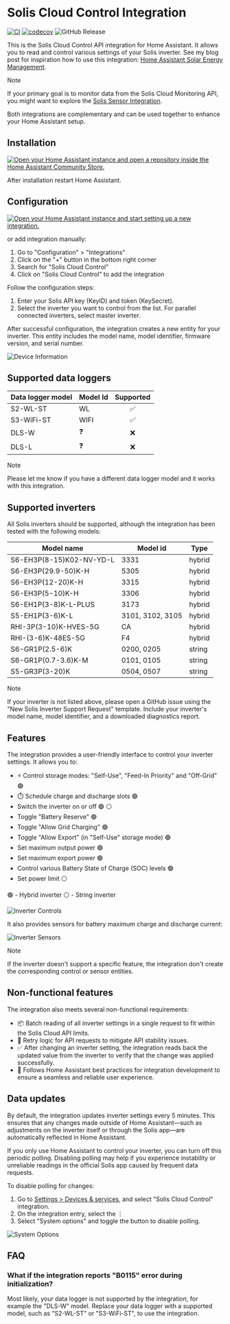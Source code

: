 # Solis Cloud Control Integration

[![CI](https://github.com/mkuthan/solis-cloud-control/actions/workflows/ci.yml/badge.svg)](https://github.com/mkuthan/solis-cloud-control/actions/workflows/ci.yml)
[![codecov](https://codecov.io/gh/mkuthan/solis-cloud-control/graph/badge.svg?token=19S6622V10)](https://codecov.io/gh/mkuthan/solis-cloud-control)
![GitHub Release](https://img.shields.io/github/v/release/mkuthan/solis-cloud-control)

This is the Solis Cloud Control API integration for Home Assistant.
It allows you to read and control various settings of your Solis inverter.
See my blog post for inspiration how to use this integration: [Home Assistant Solar Energy Management](https://mkuthan.github.io/blog/2025/04/12/home-assistant-solar/).

> [!NOTE]
> If your primary goal is to monitor data from the Solis Cloud Monitoring API, you might want to explore the [Solis Sensor Integration](https://github.com/hultenvp/solis-sensor/).
>
> Both integrations are complementary and can be used together to enhance your Home Assistant setup.

## Installation

[![Open your Home Assistant instance and open a repository inside the Home Assistant Community Store.](https://my.home-assistant.io/badges/hacs_repository.svg)](https://my.home-assistant.io/redirect/hacs_repository/?owner=mkuthan&repository=solis-cloud-control)

After installation restart Home Assistant.

## Configuration

[![Open your Home Assistant instance and start setting up a new integration.](https://my.home-assistant.io/badges/config_flow_start.svg)](https://my.home-assistant.io/redirect/config_flow_start/?domain=solis_cloud_control)

or add integration manually:

1. Go to "Configuration" > "Integrations"
2. Click on the "+" button in the bottom right corner
3. Search for "Solis Cloud Control"
4. Click on "Solis Cloud Control" to add the integration

Follow the configuration steps:

1. Enter your Solis API key (KeyID) and token (KeySecret).
2. Select the inverter you want to control from the list.
   For parallel connected inverters, select master inverter.

After successful configuration, the integration creates a new entity for your inverter. This entity includes the model name, model identifier, firmware version, and serial number.

![Device Information](device_info.png)

## Supported data loggers

| Data logger model | Model Id | Supported |
| ----------------- | -------- | :-------: |
| S2-WL-ST          | WL       |     ✅     |
| S3-WiFi-ST        | WIFI     |     ✅     |
| DLS-W             | ❓        |     ❌     |
| DLS-L             | ❓        |     ❌     |

> [!NOTE]
> Please let me know if you have a different data logger model and it works with this integration.

## Supported inverters

All Solis inverters should be supported, although the integration has been tested with the following models:

| Model name               | Model id         | Type   |
| ------------------------ | ---------------- | ------ |
| S6-EH3P(8-15)K02-NV-YD-L | 3331             | hybrid |
| S6-EH3P(29.9-50)K-H      | 5305             | hybrid |
| S6-EH3P(12-20)K-H        | 3315             | hybrid |
| S6-EH3P(5-10)K-H         | 3306             | hybrid |
| S6-EH1P(3-8)K-L-PLUS     | 3173             | hybrid |
| S5-EH1P(3-6)K-L          | 3101, 3102, 3105 | hybrid |
| RHI-3P(3-10)K-HVES-5G    | CA               | hybrid |
| RHI-(3-6)K-48ES-5G       | F4               | hybrid |
| S6-GR1P(2.5-6)K          | 0200, 0205       | string |
| S6-GR1P(0.7-3.6)K-M      | 0101, 0105       | string |
| S5-GR3P(3-20)K           | 0504, 0507       | string |

> [!NOTE]
> If your inverter is not listed above, please open a GitHub issue using the "New Solis Inverter Support Request" template.
> Include your inverter's model name, model identifier, and a downloaded diagnostics report.

## Features

The integration provides a user-friendly interface to control your inverter settings. It allows you to:

- ⚡ Control storage modes: "Self-Use", "Feed-In Priority" and "Off-Grid" 🟢
- ⏱️ Schedule charge and discharge slots 🟢
- Switch the inverter on or off 🟢 ⚪️
- Toggle "Battery Reserve" 🟢
- Toggle "Allow Grid Charging" 🟢
- Toggle "Allow Export" (in "Self-Use" storage mode) 🟢
- Set maximum output power 🟢
- Set maximum export power 🟢
- Control various Battery State of Charge (SOC) levels 🟢
- Set power limit ⚪️

🟢 - Hybrid inverter
⚪️ - String inverter

![Inverter Controls](inverter_controls.png)

It also provides sensors for battery maximum charge and discharge current:

![Inverter Sensors](inverter_sensors.png)

> [!NOTE]
> If the inverter doesn't support a specific feature, the integration don't create the corresponding control or sensor entities.

## Non-functional features

The integration also meets several non-functional requirements:

- 📦 Batch reading of all inverter settings in a single request to fit within the Solis Cloud API limits.
- 🔄 Retry logic for API requests to mitigate API stability issues.
- ✅ After changing an inverter setting, the integration reads back the updated value from the inverter to verify that the change was applied successfully.
- 🏡 Follows Home Assistant best practices for integration development to ensure a seamless and reliable user experience.

## Data updates

By default, the integration updates inverter settings every 5 minutes. This ensures that any changes made outside of Home Assistant—such as adjustments on the inverter itself or through the Solis app—are automatically reflected in Home Assistant.

If you only use Home Assistant to control your inverter, you can turn off this periodic polling. Disabling polling may help if you experience instability or unreliable readings in the official Solis app caused by frequent data requests.

To disable polling for changes:

1. Go to [Settings > Devices & services](https://my.home-assistant.io/redirect/integrations/), and select "Solis Cloud Control" integration.
2. On the integration entry, select the ⋮
3. Select "System options" and toggle the button to disable polling.

![System Options](system_options.png)

## FAQ

### What if the integration reports "B0115" error during initialization?

Most likely, your data logger is not supported by the integration, for example the "DLS-W" model.
Replace your data logger with a supported model, such as "S2-WL-ST" or "S3-WiFi-ST", to use the integration.
